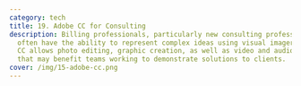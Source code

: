 ```yaml
---
category: tech
title: 19. Adobe CC for Consulting
description: Billing professionals, particularly new consulting professionals,
  often have the ability to represent complex ideas using visual imagery. Adobe
  CC allows photo editing, graphic creation, as well as video and audio tools,
  that may benefit teams working to demonstrate solutions to clients.
cover: /img/15-adobe-cc.png
---
```

